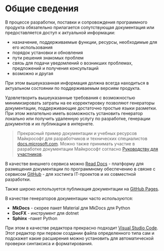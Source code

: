 # Общие сведения

В процессе разработки, поставки и сопровождения программного продукта обязательно прилагается сопутствующая документация или предоставляется доступ к актуальной информации:

- назначение, поддерживаемые функции, ресурсы, необходимые для его использования
- порядок установки и обновления
- пути решения знакомых проблем
- связь для подачи уведомлений о возникших проблемах, предложений и получения консультаций
- возможно и другая

При этом вышеуказанная информация должна всегда находиться в актуальном состоянии по поддерживаемым версиям продукта.

Удовлетворить вышеуказанные требования с возможностью минимизировать затраты на ее корректировку позволяют генераторы документации, поддерживающие достаточно простые языки разметки. При этом желательно иметь возможность установить генератор локально или получить удаленную услугу по разработке, генерации документов и их публикации в интернете.

> Прекрасный пример документации и учебных ресурсов Майкрософт для разработчиков и технических специалистов [docs.microsoft.com](https://docs.microsoft.com/ru-ru/). Можно также принимать участие в разработке документации Майкрософт согласно [Руководству для участников](https://docs.microsoft.com/ru-ru/contribute/).

В качестве внешнего сервиса можно [Read Docs](https://readthedocs.org/) - платформу для размещения документации по программному обеспечению в связке с сервисом [GitHub](https://github.com/) - для хостинга IT-проектов и их совместной разработки.

Также широко используется публикация документации на [GitHub Pages](https://pages.github.com/).

В качестве генераторов документации часто используются:

- **MkDocs** - скорее пакет Material для MkDocs для Python
- **DocFX** - инструмент для dotnet
- **Sphinx** -пакет Python

При этом в качестве редактора прекрасно подходит [Visual Studio Code](https://code.visualstudio.com/).
Этот редактор при первом создании файла определенного типа сам и подскажет какие расширения можно установить для автоматической проверки синтаксиса и форматирования.
